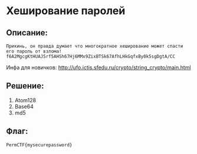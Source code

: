 # Хеширование паролей
## Описание:

`Прикинь, он правда думает что многократное хеширование может спасти его пароль от взлома!
f6A2MgcgKtHUAJ5rf5AHSh67Hj6MMx9ZixBTSk67AfhLHkGqfxBy0k5sgDgtA/CC`

Инфа для новичков:
http://ufo.ictis.sfedu.ru/crypto/string_crypto/main.html

## Решение:
1. Atom128
2. Base64
3. md5

## Флаг:
`PermCTF{mysecurepassword}` 
